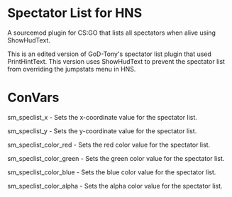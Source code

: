 # Spectator List for HNS
A sourcemod plugin for CS:GO that lists all spectators when alive using ShowHudText.

This is an edited version of GoD-Tony's spectator list plugin that used PrintHintText. This version uses ShowHudText to prevent the spectator list from overriding the jumpstats menu in HNS.

# ConVars
sm_speclist_x - Sets the x-coordinate value for the spectator list.

sm_speclist_y - Sets the y-coordinate value for the spectator list.

sm_speclist_color_red - Sets the red color value for the spectator list.

sm_speclist_color_green - Sets the green color value for the spectator list.

sm_speclist_color_blue - Sets the blue color value for the spectator list.

sm_speclist_color_alpha - Sets the alpha color value for the spectator list.
